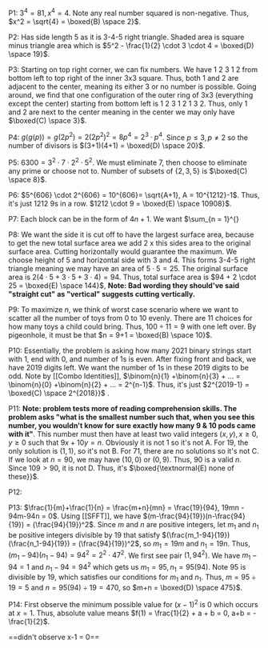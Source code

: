 
P1: $3^4 = 81, x^4 = 4$. Note any real number squared is non-negative. Thus, $x^2 = \sqrt{4} = \boxed{B) \space 2}$.

P2: Has side length $5$ as it is 3-4-5 right triangle. Shaded area is square minus triangle area which is $5^2 - \frac{1}{2} \cdot 3 \cdot 4 = \boxed{D) \space 19}$.

P3: Starting on top right corner, we can fix numbers. We have 1 2 3 1 2 from bottom left to top right of the inner 3x3 square. Thus, both 1 and 2 are adjacent to the center, meaning its either 3 or no number is possible. Going around, we find that one configuration of the outer ring of 3x3 (everything except the center) starting from bottom left is 1 2 3 1 2 1 3 2. Thus, only 1 and 2 are next to the center meaning in the center we may only have $\boxed{C) \space 3}$.

P4: $g(g(p)) = g(2p^2) = 2(2p^2)^2 = 8p^4 = 2^3 \cdot p^4$. Since $p\le 3, p \neq 2$ so the number of divisors is $(3+1)(4+1) = \boxed{D) \space 20}$.

P5: $6300 = 3^2 \cdot 7 \cdot 2^2 \cdot 5^2$. We must eliminate $7$, then choose to eliminate any prime or choose not to. Number of subsets of $\{2,3,5\}$ is $\boxed{C) \space 8}$.

P6: $5^{606} \cdot 2^{606} = 10^{606}= \sqrt{A+1}, A = 10^{1212}-1$. Thus, it's just $1212$ 9s in a row. $1212 \cdot 9 = \boxed{E) \space 10908}$.

P7: Each block can be in the form of $4n+1$. We want $\sum_{n = 1}^{}

P8: We want the side it is cut off to have the largest surface area, because to get the new total surface area we add 2 x this sides area to the original surface area. Cutting horizontally would guarantee the maximum. We choose height of 5 and horizontal side with 3 and 4. This forms 3-4-5 right triangle meaning we may have an area of $5 \cdot 5 = 25$. The original surface area is $2(4 \cdot 5 + 3 \cdot 5 + 3 \cdot 4) = 94$. Thus, total surface area is $94 + 2 \cdot 25 = \boxed{E) \space 144}$,
**Note: Bad wording they should've said "straight cut" as "vertical" suggests cutting vertically.** 

P9: To maximize $n$, we think of worst case scenario where we want to scatter all the number of toys from 0 to 10 evenly. There are 11 choices for how many toys a child could bring. Thus, $100 \div 11 = 9$ with one left over. By pigeonhole, it must be that $n = 9+1 = \boxed{B) \space 10}$.

P10: Essentially, the problem is asking how many 2021 binary strings start with 1, end with 0, and number of 1s is even. After fixing front and back, we have 2019 digits left. We want the number of 1s in these 2019 digits to be odd. Note by [[Combo Identities]], $\binom{n}{1} +\binom{n}{3} + ... = \binom{n}{0} +\binom{n}{2} + ...  = 2^{n-1}$. Thus, it's just $2^{2019-1} = \boxed{C) \space 2^{2018}}$ .

P11: **Note: problem tests more of reading comprehension skills. The problem asks "what is the smallest number such that, when you see this number, you wouldn't know for sure exactly how many 9 & 10 pods came with it"**. This number must then have at least two valid integers $(x,y), x \ge 0, y \ge 0$ such that $9x+10y = n$. Obviously it is not $1$ so it's not A. For $19$, the only solution is $(1,1)$, so it's not B. For $71$, there are no solutions so it's not C. If we look at $n = 90$, we may have $(10,0)$ or $(0,9)$. Thus, $90$ is a valid $n$. Since $109 > 90$, it is not D. Thus, it's $\boxed{\textnormal{E) none of these}}$. 

P12: 

P13: $\frac{1}{m}+\frac{1}{n} = \frac{m+n}{mn} = \frac{19}{94}, 19mn - 94m-94n = 0$. Using [[SFFT]], we have $(m-\frac{94}{19})(n-\frac{94}{19}) = (\frac{94}{19})^2$. Since $m$ and $n$ are positive integers, let $m_1$ and $n_1$ be positive integers divisible by 19 that satisfy $(\frac{m_1-94}{19})(\frac{n_1-94}{19}) = (\frac{94}{19})^2$, so $m_1 = 19m$ and $n_1 = 19n$. Thus, $(m_1 - 94)(n_1-94) = 94^2 = 2^2 \cdot 47^2$. We first see pair $(1,94^2)$. We have $m_1-94 = 1$ and $n_1-94 = 94^2$ which gets us $m_1 = 95, n_1 = 95(94)$. Note $95$ is divisible by $19$, which satisfies our conditions for $m_1$ and $n_1$. Thus, $m = 95 \div 19 = 5$ and $n = 95(94) \div 19 = 470$, so $m+n = \boxed{D) \space 475}$.

P14: First observe the minimum possible value for $(x-1)^2$ is $0$ which occurs at $x=1$. Thus, absolute value means $f(1) = \frac{1}{2} + a + b = 0, a+b = -\frac{1}{2}$. 

==didn't observe x-1 = 0==